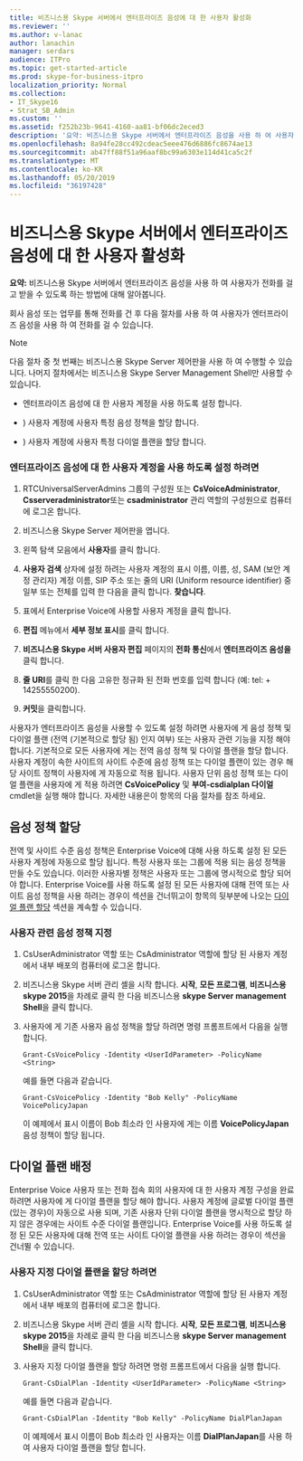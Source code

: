 ```yaml
---
title: 비즈니스용 Skype 서버에서 엔터프라이즈 음성에 대 한 사용자 활성화
ms.reviewer: ''
ms.author: v-lanac
author: lanachin
manager: serdars
audience: ITPro
ms.topic: get-started-article
ms.prod: skype-for-business-itpro
localization_priority: Normal
ms.collection:
- IT_Skype16
- Strat_SB_Admin
ms.custom: ''
ms.assetid: f252b23b-9641-4160-aa81-bf06dc2eced3
description: '요약: 비즈니스용 Skype 서버에서 엔터프라이즈 음성을 사용 하 여 사용자가 전화를 걸고 받을 수 있도록 하는 방법에 대해 알아봅니다.'
ms.openlocfilehash: 8a94fe28cc492cdeac5eee476d6886fc8674ae13
ms.sourcegitcommit: ab47ff88f51a96aaf8bc99a6303e114d41ca5c2f
ms.translationtype: MT
ms.contentlocale: ko-KR
ms.lasthandoff: 05/20/2019
ms.locfileid: "36197428"
---
```

# <a name="enable-users-for-enterprise-voice-in-skype-for-business-server"></a>비즈니스용 Skype 서버에서 엔터프라이즈 음성에 대 한 사용자 활성화
 
**요약:** 비즈니스용 Skype 서버에서 엔터프라이즈 음성을 사용 하 여 사용자가 전화를 걸고 받을 수 있도록 하는 방법에 대해 알아봅니다.
  
회사 음성 또는 업무를 통해 전화를 건 후 다음 절차를 사용 하 여 사용자가 엔터프라이즈 음성을 사용 하 여 전화를 걸 수 있습니다.
  
> [!NOTE]
> 다음 절차 중 첫 번째는 비즈니스용 Skype Server 제어판을 사용 하 여 수행할 수 있습니다. 나머지 절차에서는 비즈니스용 Skype Server Management Shell만 사용할 수 있습니다. 
  
- 엔터프라이즈 음성에 대 한 사용자 계정을 사용 하도록 설정 합니다.
    
- ) 사용자 계정에 사용자 특정 음성 정책을 할당 합니다.
    
- ) 사용자 계정에 사용자 특정 다이얼 플랜을 할당 합니다.
    
### <a name="to-enable-a-user-account-for-enterprise-voice"></a>엔터프라이즈 음성에 대 한 사용자 계정을 사용 하도록 설정 하려면

1. RTCUniversalServerAdmins 그룹의 구성원 또는 **CsVoiceAdministrator**, **Csserveradministrator**또는 **csadministrator** 관리 역할의 구성원으로 컴퓨터에 로그온 합니다.
    
2. 비즈니스용 Skype Server 제어판을 엽니다.
    
3. 왼쪽 탐색 모음에서 **사용자**를 클릭 합니다.
    
4. **사용자 검색** 상자에 설정 하려는 사용자 계정의 표시 이름, 이름, 성, SAM (보안 계정 관리자) 계정 이름, SIP 주소 또는 줄의 URI (Uniform resource identifier) 중 일부 또는 전체를 입력 한 다음을 클릭 합니다. **찾습니다**.
    
5. 표에서 Enterprise Voice에 사용할 사용자 계정을 클릭 합니다.
    
6. **편집** 메뉴에서 **세부 정보 표시**를 클릭 합니다.
    
7. **비즈니스용 Skype 서버 사용자 편집** 페이지의 **전화 통신**에서 **엔터프라이즈 음성을**클릭 합니다.
    
8. **줄 URI**를 클릭 한 다음 고유한 정규화 된 전화 번호를 입력 합니다 (예: tel: + 14255550200).
    
9. **커밋**을 클릭합니다.
    
사용자가 엔터프라이즈 음성을 사용할 수 있도록 설정 하려면 사용자에 게 음성 정책 및 다이얼 플랜 (전역 (기본적으로 할당 됨) 인지 여부) 또는 사용자 관련 기능을 지정 해야 합니다. 기본적으로 모든 사용자에 게는 전역 음성 정책 및 다이얼 플랜을 할당 합니다. 사용자 계정이 속한 사이트의 사이트 수준에 음성 정책 또는 다이얼 플랜이 있는 경우 해당 사이트 정책이 사용자에 게 자동으로 적용 됩니다. 사용자 단위 음성 정책 또는 다이얼 플랜을 사용자에 게 적용 하려면 **CsVoicePolicy** 및 **부여-csdialplan 다이얼** cmdlet을 실행 해야 합니다. 자세한 내용은이 항목의 다음 절차를 참조 하세요.
## <a name="voice-policy-assignment"></a>음성 정책 할당

전역 및 사이트 수준 음성 정책은 Enterprise Voice에 대해 사용 하도록 설정 된 모든 사용자 계정에 자동으로 할당 됩니다. 특정 사용자 또는 그룹에 적용 되는 음성 정책을 만들 수도 있습니다. 이러한 사용자별 정책은 사용자 또는 그룹에 명시적으로 할당 되어야 합니다. Enterprise Voice를 사용 하도록 설정 된 모든 사용자에 대해 전역 또는 사이트 음성 정책을 사용 하려는 경우이 섹션을 건너뛰고이 항목의 뒷부분에 나오는 [다이얼 플랜 할당](enable-users-for-enterprise-voice.md#BKMK_DialPlanAssignment) 섹션을 계속할 수 있습니다.
  
### <a name="to-assign-a-user-specific-voice-policy"></a>사용자 관련 음성 정책 지정

1. CsUserAdministrator 역할 또는 CsAdministrator 역할에 할당 된 사용자 계정에서 내부 배포의 컴퓨터에 로그온 합니다.
    
2. 비즈니스용 Skype 서버 관리 셸을 시작 합니다. **시작**, **모든 프로그램**, **비즈니스용 skype 2015**을 차례로 클릭 한 다음 비즈니스용 **skype Server management Shell**을 클릭 합니다.
    
3. 사용자에 게 기존 사용자 음성 정책을 할당 하려면 명령 프롬프트에서 다음을 실행 합니다.
    
   ```
   Grant-CsVoicePolicy -Identity <UserIdParameter> -PolicyName <String>
   ```

    예를 들면 다음과 같습니다.
    
   ```
   Grant-CsVoicePolicy -Identity "Bob Kelly" -PolicyName VoicePolicyJapan
   ```

    이 예제에서 표시 이름이 Bob 최소라 인 사용자에 게는 이름 **VoicePolicyJapan**음성 정책이 할당 됩니다.
    
## <a name="dial-plan-assignment"></a>다이얼 플랜 배정
<a name="BKMK_DialPlanAssignment"> </a>

Enterprise Voice 사용자 또는 전화 접속 회의 사용자에 대 한 사용자 계정 구성을 완료 하려면 사용자에 게 다이얼 플랜을 할당 해야 합니다. 사용자 계정에 글로벌 다이얼 플랜 (있는 경우)이 자동으로 사용 되며, 기존 사용자 단위 다이얼 플랜을 명시적으로 할당 하지 않은 경우에는 사이트 수준 다이얼 플랜입니다. Enterprise Voice를 사용 하도록 설정 된 모든 사용자에 대해 전역 또는 사이트 다이얼 플랜을 사용 하려는 경우이 섹션을 건너뛸 수 있습니다.
  
### <a name="to-assign-a-user-specific-dial-plan"></a>사용자 지정 다이얼 플랜을 할당 하려면

1. CsUserAdministrator 역할 또는 CsAdministrator 역할에 할당 된 사용자 계정에서 내부 배포의 컴퓨터에 로그온 합니다.
    
2. 비즈니스용 Skype 서버 관리 셸을 시작 합니다. **시작**, **모든 프로그램**, **비즈니스용 skype 2015**을 차례로 클릭 한 다음 비즈니스용 **skype Server management Shell**을 클릭 합니다.
    
3. 사용자 지정 다이얼 플랜을 할당 하려면 명령 프롬프트에서 다음을 실행 합니다.
    
   ```
   Grant-CsDialPlan -Identity <UserIdParameter> -PolicyName <String>
   ```

    예를 들면 다음과 같습니다.
    
   ```
   Grant-CsDialPlan -Identity "Bob Kelly" -PolicyName DialPlanJapan
   ```

    이 예제에서 표시 이름이 Bob 최소라 인 사용자는 이름 **DialPlanJapan**를 사용 하 여 사용자 다이얼 플랜을 할당 합니다.
    

